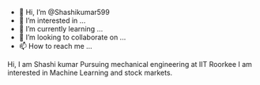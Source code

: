 - 👋 Hi, I’m @Shashikumar599
- 👀 I’m interested in ...
- 🌱 I’m currently learning ...
- 💞️ I’m looking to collaborate on ...
- 📫 How to reach me ...

<!---
Shashikumar599/Shashikumar599 is a ✨ special ✨ repository because its `README.md` (this file) appears on your GitHub profile.
You can click the Preview link to take a look at your changes.
--->
Hi, I am Shashi kumar Pursuing mechanical engineering at IIT Roorkee
I am interested in Machine Learning and stock markets.
